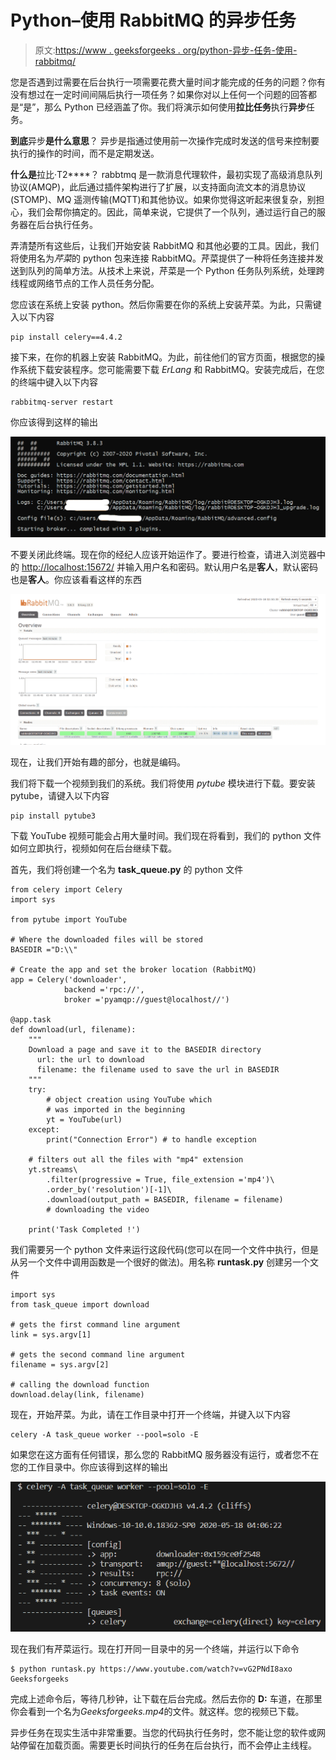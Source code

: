 # Python–使用 RabbitMQ 的异步任务

> 原文:[https://www . geeksforgeeks . org/python-异步-任务-使用-rabbitmq/](https://www.geeksforgeeks.org/python-asynchronous-task-using-rabbitmq/)

您是否遇到过需要在后台执行一项需要花费大量时间才能完成的任务的问题？你有没有想过在一定时间间隔后执行一项任务？如果你对以上任何一个问题的回答都是“是”，那么 Python 已经涵盖了你。我们将演示如何使用**拉比任务**执行**异步**任务。

**到底**异步**是什么意思**？
异步是指通过使用前一次操作完成时发送的信号来控制要执行的操作的时间，而不是定期发送。

**什么是**拉比·T2****？
rabbtmq 是一款消息代理软件，最初实现了高级消息队列协议(AMQP)，此后通过插件架构进行了扩展，以支持面向流文本的消息协议(STOMP)、MQ 遥测传输(MQTT)和其他协议。如果你觉得这听起来很复杂，别担心，我们会帮你搞定的。因此，简单来说，它提供了一个队列，通过运行自己的服务器在后台执行任务。

弄清楚所有这些后，让我们开始安装 RabbitMQ 和其他必要的工具。因此，我们将使用名为*芹菜*的 python 包来连接 RabbitMQ。芹菜提供了一种将任务连接并发送到队列的简单方法。从技术上来说，芹菜是一个 Python 任务队列系统，处理跨线程或网络节点的工作人员任务分配。

您应该在系统上安装 python。然后你需要在你的系统上安装芹菜。为此，只需键入以下内容

```
pip install celery==4.4.2
```

接下来，在你的机器上安装 RabbitMQ。为此，前往他们的官方页面，根据您的操作系统下载安装程序。您可能需要下载 *ErLang* 和 RabbitMQ。安装完成后，在您的终端中键入以下内容

```
rabbitmq-server restart
```

你应该得到这样的输出

![RabbitMQ terminal](img/29ed34a44c5d9954372cd122a1e3f2e4.png)

不要关闭此终端。现在你的经纪人应该开始运作了。要进行检查，请进入浏览器中的 [http://localhost:15672/](http://localhost:15672/) 并输入用户名和密码。默认用户名是**客人**，默认密码也是**客人**。你应该看看这样的东西

![RabbitMQ localhost](img/a6353ef0c2b2287a4f053b7e0a474142.png)

现在，让我们开始有趣的部分，也就是编码。

我们将下载一个视频到我们的系统。我们将使用 *pytube* 模块进行下载。要安装 pytube，请键入以下内容

```
pip install pytube3
```

下载 YouTube 视频可能会占用大量时间。我们现在将看到，我们的 python 文件如何立即执行，视频如何在后台继续下载。

首先，我们将创建一个名为 **task_queue.py** 的 python 文件

```
from celery import Celery
import sys

from pytube import YouTube

# Where the downloaded files will be stored
BASEDIR ="D:\\"

# Create the app and set the broker location (RabbitMQ)
app = Celery('downloader',
            backend ='rpc://',
            broker ='pyamqp://guest@localhost//')

@app.task
def download(url, filename):
    """
    Download a page and save it to the BASEDIR directory
      url: the url to download
      filename: the filename used to save the url in BASEDIR
    """
    try:
        # object creation using YouTube which
        # was imported in the beginning
        yt = YouTube(url)
    except:
        print("Connection Error") # to handle exception

    # filters out all the files with "mp4" extension
    yt.streams\
        .filter(progressive = True, file_extension ='mp4')\
        .order_by('resolution')[-1]\
        .download(output_path = BASEDIR, filename = filename) 
        # downloading the video

    print('Task Completed !')
```

我们需要另一个 python 文件来运行这段代码(您可以在同一个文件中执行，但是从另一个文件中调用函数是一个很好的做法)。用名称 **runtask.py** 创建另一个文件

```
import sys
from task_queue import download

# gets the first command line argument
link = sys.argv[1]

# gets the second command line argument
filename = sys.argv[2]

# calling the download function
download.delay(link, filename)
```

现在，开始芹菜。为此，请在工作目录中打开一个终端，并键入以下内容

```
celery -A task_queue worker --pool=solo -E
```

如果您在这方面有任何错误，那么您的 RabbitMQ 服务器没有运行，或者您不在您的工作目录中。你应该得到这样的输出

![Celery](img/79c37a1c5278900cc6e0ecda5c2a1578.png)

现在我们有芹菜运行。现在打开同一目录中的另一个终端，并运行以下命令

```
$ python runtask.py https://www.youtube.com/watch?v=vG2PNdI8axo Geeksforgeeks
```

完成上述命令后，等待几秒钟，让下载在后台完成。然后去你的 **D:** 车道，在那里你会看到一个名为*Geeksforgeeks.mp4*的文件。就这样。您的视频已下载。

异步任务在现实生活中非常重要。当您的代码执行任务时，您不能让您的软件或网站停留在加载页面。需要更长时间执行的任务在后台执行，而不会停止主线程。